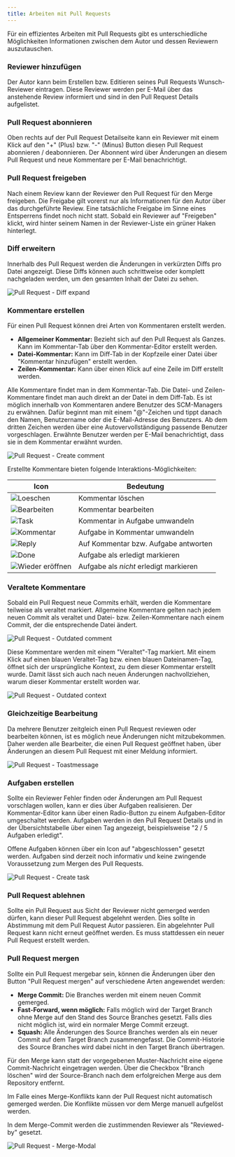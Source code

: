 ```yaml
---
title: Arbeiten mit Pull Requests
---
```

Für ein effizientes Arbeiten mit Pull Requests gibt es unterschiedliche Möglichkeiten Informationen zwischen dem Autor und dessen Reviewern auszutauschen.

### Reviewer hinzufügen
Der Autor kann beim Erstellen bzw. Editieren seines Pull Requests Wunsch-Reviewer eintragen. Diese Reviewer werden per E-Mail über das anstehende Review informiert und sind in den Pull Request Details aufgelistet. 

### Pull Request abonnieren
Oben rechts auf der Pull Request Detailseite kann ein Reviewer mit einem Klick auf den "+" (Plus) bzw. "-" (Minus) Button diesen Pull Request abonnieren / deabonnieren.  Der Abonnent wird über Änderungen an diesem Pull Request und neue Kommentare per E-Mail benachrichtigt.

### Pull Request freigeben
Nach einem Review kann der Reviewer den Pull Request für den Merge freigeben. Die Freigabe gilt vorerst nur als Informationen für den Autor über das durchgeführte Review. Eine tatsächliche Freigabe im Sinne eines Entsperrens findet noch nicht statt. Sobald ein Reviewer auf "Freigeben" klickt, wird hinter seinem Namen in der Reviewer-Liste ein grüner Haken hinterlegt.

### Diff erweitern
Innerhalb des Pull Request werden die Änderungen in verkürzten Diffs pro Datei angezeigt. 
Diese Diffs können auch schrittweise oder komplett nachgeladen werden, um den gesamten Inhalt der Datei zu sehen.

![Pull Request - Diff expand](assets/diffExpand.png)

### Kommentare erstellen
Für einen Pull Request können drei Arten von Kommentaren erstellt werden. 

- **Allgemeiner Kommentar:** Bezieht sich auf den Pull Request als Ganzes. Kann im Kommentar-Tab über den Kommentar-Editor erstellt werden.
- **Datei-Kommentar:** Kann im Diff-Tab in der Kopfzeile einer Datei über "Kommentar hinzufügen" erstellt werden.
- **Zeilen-Kommentar:** Kann über einen Klick auf eine Zeile im Diff erstellt werden.

Alle Kommentare findet man in dem Kommentar-Tab. Die Datei- und Zeilen-Kommentare findet man auch direkt an der Datei in dem Diff-Tab. 
Es ist möglich innerhalb von Kommentaren andere Benutzer des SCM-Managers zu erwähnen. Dafür beginnt man mit einem "@"-Zeichen und tippt danach den Namen, Benutzername oder die E-Mail-Adresse des Benutzers. 
Ab dem dritten Zeichen werden über eine Autovervollständigung passende Benutzer vorgeschlagen. Erwähnte Benutzer werden per E-Mail benachrichtigt, dass sie in dem Kommentar erwähnt wurden. 

![Pull Request - Create comment](assets/createComment.png)

Erstellte Kommentare bieten folgende Interaktions-Möglichkeiten:

|Icon|Bedeutung|
|---|--------------------------------------------|
|![Loeschen](assets/icon-delete.png)|Kommentar löschen|
|![Bearbeiten](assets/icon-edit.png)|Kommentar bearbeiten|
|![Task](assets/icon-make-task.png)|Kommentar in Aufgabe umwandeln|
|![Kommentar](assets/icon-make-comment.png)|Aufgabe in Kommentar umwandeln|
|![Reply](assets/icon-reply.png)|Auf Kommentar bzw. Aufgabe antworten|
|![Done](assets/icon-done.png)|Aufgabe als erledigt markieren|
|![Wieder eröffnen](assets/icon-reopen.png)|Aufgabe als _nicht_ erledigt markieren|

### Veraltete Kommentare
Sobald ein Pull Request neue Commits erhält, werden die Kommentare teilweise als veraltet markiert. Allgemeine Kommentare gelten nach jedem neuen Commit als veraltet und Datei- bzw. Zeilen-Kommentare nach einem Commit, der die entsprechende Datei ändert.

![Pull Request - Outdated comment](assets/outdatedComment.png)

Diese Kommentare werden mit einem "Veraltet"-Tag markiert. Mit einem Klick auf einen blauen Veraltet-Tag bzw. einen blauen Dateinamen-Tag, öffnet sich der ursprüngliche Kontext, zu dem dieser Kommentar erstellt wurde. Damit lässt sich auch nach neuen Änderungen nachvollziehen, warum dieser Kommentar erstellt worden war.

![Pull Request - Outdated context](assets/outdatedContext.png)

### Gleichzeitige Bearbeitung
Da mehrere Benutzer zeitgleich einen Pull Request reviewen oder bearbeiten können, ist es möglich neue Änderungen nicht mitzubekommen. 
Daher werden alle Bearbeiter, die einen Pull Request geöffnet haben, über Änderungen an diesem Pull Request mit einer Meldung informiert.

![Pull Request - Toastmessage](assets/toastmessage.png)

### Aufgaben erstellen
Sollte ein Reviewer Fehler finden oder Änderungen am Pull Request vorschlagen wollen, kann er dies über Aufgaben realisieren. Der Kommentar-Editor kann über einen Radio-Button zu einem Aufgaben-Editor umgeschaltet werden. Aufgaben werden in den Pull Request Details und in der Übersichtstabelle über einen Tag angezeigt, beispielsweise "2 / 5 Aufgaben erledigt". 

Offene Aufgaben können über ein Icon auf "abgeschlossen" gesetzt werden. Aufgaben sind derzeit noch informativ und keine zwingende Voraussetzung zum Mergen des Pull Requests.

![Pull Request - Create task](assets/createTask.png)

### Pull Request ablehnen
Sollte ein Pull Request aus Sicht der Reviewer nicht gemerged werden dürfen, kann dieser Pull Request abgelehnt werden. Dies sollte in Abstimmung mit dem Pull Request Autor passieren. Ein abgelehnter Pull Request kann nicht erneut geöffnet werden. Es muss stattdessen ein neuer Pull Request erstellt werden.

### Pull Request mergen

Sollte ein Pull Request mergebar sein, können die Änderungen über den Button "Pull Request mergen" auf verschiedene Arten angewendet werden:

- **Merge Commit:** Die Branches werden mit einem neuen Commit gemerged.
- **Fast-Forward, wenn möglich:** Falls möglich wird der Target Branch ohne Merge auf den Stand des Source Branches gesetzt. Falls dies nicht möglich ist, wird ein normaler Merge Commit erzeugt.
- **Squash:** Alle Änderungen des Source Branches werden als ein neuer Commit auf dem Target Branch zusammengefasst. Die Commit-Historie des Source Branches wird dabei nicht in den Target Branch übertragen.

Für den Merge kann statt der vorgegebenen Muster-Nachricht eine eigene Commit-Nachricht eingetragen werden. Über die Checkbox "Branch löschen" wird der Source-Branch nach dem erfolgreichen Merge aus dem Repository entfernt.

Im Falle eines Merge-Konflikts kann der Pull Request nicht automatisch gemerged werden. Die Konflikte müssen vor dem Merge manuell aufgelöst werden.

In dem Merge-Commit werden die zustimmenden Reviewer als "Reviewed-by" gesetzt.

![Pull Request - Merge-Modal](assets/mergeModal.png)
